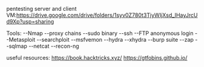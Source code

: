 pentesting server and client VM:https://drive.google.com/drive/folders/1syv0Z780t3TjyWIjXsd_IHayJrcUd9Xp?usp=sharing

Tools:
--Nmap
--proxy chains
--sudo binary
--ssh
--FTP anonymous login
--Metasploit
--searchploit
--msfvemon
--hydra
--xhydra
--burp suite
--zap
--sqlmap
--netcat
--recon-ng



useful resources:
https://book.hacktricks.xyz/
https://gtfobins.github.io/
